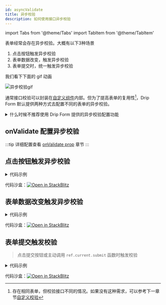 ```yaml
---
id: asyncValidate
title: 异步校验
description: 如何使用接口异步校验
---
```

import Tabs from '@theme/Tabs'
import TabItem from '@theme/TabItem'

表单经常会存在异步校验。大概有以下3种场景

1. 点击按钮触发异步校验
1. 表单数据改变，触发异步校验
1. 表单提交时，统一触发异步校验


我们看下下面的 gif 动画

![异步校验gif](https://storage.360buyimg.com/imgtools/e1e7accf06-823aebf0-4cf9-11ec-9620-6d9821f0161f.gif)

通常接口校验可以封装在[自定义组件](../customComponent)内部。但为了提高表单的复用性[^1]，Drip Form 默认提供两种方式去配置不同的表单的异步校验。

<details>
<summary>什么时候不推荐使用 Drip Form 提供的异步校验配置功能</summary>

- 对表单的ui有强要求
- 校验接口不存在变化性
- 希望是一个单独的表单控件
- 其他业务场景也可能用到此表单

符合以上场景之一，更推荐单独开发一个自定义组件，在自定义组件中实现异步校验。

参考以下两个文档，了解如何在自定义组件中自定义校验。
- [自定义组件](../customComponent)章节
- [自定义校验](./customValidate)章节

</details>


## onValidate 配置异步校验

:::tip 详细配置查看 [onValidate prop](../../API/formProp/onValidate) 章节
:::

## 点击按钮触发异步校验

<details>
<summary>代码示例</summary>
<Tabs>

<TabsItem value="App" label="App.tsx">

```tsx
/**
 * 点击确定按钮，调用接口并返回接口错误信息。
 * 在onValidate相应表单中调用接口
 */
import DripForm from '@jdfed/drip-form';
import antd from '@jdfed/drip-form-theme-antd';
import unitedSchema from './unitedSchema';
import '@jdfed/drip-form/dist/index.css';
import '@jdfed/drip-form-theme-antd/dist/index.css';
import 'antd/dist/antd.css';

function App() {
  return (
    <DripForm
      // 表单配置文件
      unitedSchema={unitedSchema}
      // 导入组件
      uiComponents={{ antd }}
			//highlight-start
      onValidate={{
        //为表单text_VRA9QR设置异步校验
        text_VRA9QR: {
          //设置异步校验形式为：点击按钮触发异步校验
          type: 'click',
          //点击按钮后触发的校验函数
          fn: (val) => {
            //val是当前表单数据
            //。。。。调用异步接口
						//返回错误信息
            return '点击异步校验，发生错误';
          },
        },
      }}
			//highlight-end
    ></DripForm>
  );
}

export default App;

```

</TabsItem>

<TabsItem value="unitedSchema" label="unitedSchema.ts">

```tsx
// 表单配置文件

export default {
  type: 'object',
  showError: 'change',
  ui: {},
  theme: 'antd',
  schema: [
    {
      type: 'string',
      title: '输入框',
      ui: {
        type: 'text',
        style: {
          width: '100%',
        },
        theme: 'antd',
      },
      fieldKey: 'text_VRA9QR',
    },
  ],
};

```

</TabsItem>

</Tabs>

</details>

代码沙盒：[![Open in StackBlitz](https://developer.stackblitz.com/img/open_in_stackblitz.svg)](https://stackblitz.com/edit/drip-form-cawrud?file=src/App.tsx)


## 表单数据改变触发异步校验


<details>
<summary>代码示例</summary>
<Tabs>

<TabsItem value="App" label="App.tsx">

```tsx
/**
 * 更改表单数据，触发异步校验
 * 在onValidate相应表单中调用接口
 */
import DripForm from '@jdfed/drip-form';
import antd from '@jdfed/drip-form-theme-antd';
import unitedSchema from './unitedSchema';
import '@jdfed/drip-form/dist/index.css';
import '@jdfed/drip-form-theme-antd/dist/index.css';
import 'antd/dist/antd.css';

function App() {
  return (
    <DripForm
      // 表单配置文件
      unitedSchema={unitedSchema}
      // 导入组件
      uiComponents={{ antd }}
			//highlight-start
      onValidate={{
        //为表单text_VRA9QR设置异步校验
        text_VRA9QR: {
          //设置异步校验形式为：表单数据改变触发异步校验
          type: 'change',
          //点击按钮后触发的校验函数
          fn: (val) => {
            //val是当前表单数据
            //。。。。调用异步接口
            //返回错误信息
            return '表单数据变化触发异步校验，接口发生错误';
          },
        },
      }}
			//highlight-end
    ></DripForm>
  );
}

export default App;

```

</TabsItem>

<TabsItem value="unitedSchema" label="unitedSchema.ts">

```tsx
// 表单配置文件

export default {
  type: 'object',
  showError: 'change',
  ui: {},
  theme: 'antd',
  schema: [
    {
      type: 'string',
      title: '输入框',
      ui: {
        type: 'text',
        style: {
          width: '100%',
        },
        theme: 'antd',
      },
      fieldKey: 'text_VRA9QR',
    },
  ],
};

```

</TabsItem>

</Tabs>

</details>

代码沙盒：[![Open in StackBlitz](https://developer.stackblitz.com/img/open_in_stackblitz.svg)](https://stackblitz.com/edit/drip-form-7jprzd?file=src/App.tsx)

## 表单提交触发校验

> 点击提交按钮或主动调用 `ref.current.submit` 函数时触发校验


<details>
<summary>代码示例</summary>
<Tabs>

<TabsItem value="App" label="App.tsx">

```tsx
/**
 * 点击保存提交表单调用onValidate中各个表单校验函数，并展示错误
 */
import DripForm from '@jdfed/drip-form';
import antd from '@jdfed/drip-form-theme-antd';
import unitedSchema from './unitedSchema';
import '@jdfed/drip-form/dist/index.css';
import '@jdfed/drip-form-theme-antd/dist/index.css';
import 'antd/dist/antd.css';

function App() {
  return (
    <DripForm
      // 表单配置文件
      unitedSchema={unitedSchema}
      // 导入组件
      uiComponents={{ antd }}
      onValidate={{
        //为表单text_VRA9QR设置异步校验
        text_VRA9QR: {
          //设置异步校验形式为：表单数据改变触发异步校验
          type: 'submit',
          //点击按钮后触发的校验函数
          fn: (val) => {
            //val是当前表单数据
            //。。。。调用异步接口
            //返回错误信息
            return '输入框1异步校验失败';
          },
        },
        text_4xeGLN: {
          type: 'submit',
          fn: (val) => {
            return '输入框2异步校验失败';
          },
        },
      }}
    ></DripForm>
  );
}

export default App;
```

</TabsItem>

<TabsItem value="unitedSchema" label="unitedSchema.ts">

```tsx
// 表单配置文件

export default {
  type: 'object',
  showError: 'change',
  ui: {
    footer: {
      justifyContent: 'right',
      margin: 10,
      onOk: {
        text: '保存',
        type: 'primary',
        size: 'middle',
        shape: 'squash',
      },
      onCancel: {
        text: '重置',
        type: 'default',
        size: 'middle',
        shape: 'squash',
      },
    },
  },
  theme: 'antd',
  schema: [
    {
      type: 'string',
      title: '输入框1',
      ui: {
        type: 'text',
        style: {
          width: '100%',
        },
        theme: 'antd',
      },
      fieldKey: 'text_VRA9QR',
    },
    {
      type: 'string',
      title: '输入框2',
      ui: {
        type: 'text',
        style: {
          width: '100%',
        },
        theme: 'antd',
      },
      fieldKey: 'text_4xeGLN',
    },
  ],
};

```

</TabsItem>

</Tabs>

</details>

代码沙盒：[![Open in StackBlitz](https://developer.stackblitz.com/img/open_in_stackblitz.svg)](https://stackblitz.com/edit/drip-form-mdhnan?file=src/App.tsx)


[^1]: 存在相同表单，但校验接口不同的情况。如果没有这种需求，可以参考下一章节[自定义校验](./customValidate)